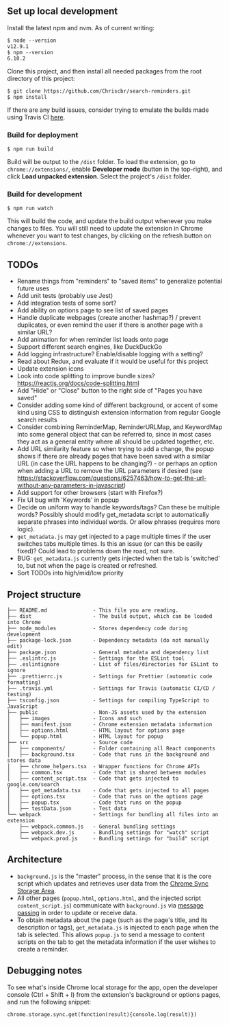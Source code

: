 ## Set up local development

Install the latest npm and nvm. As of current writing:
```
$ node --version
v12.9.1
$ npm --version
6.10.2
```

Clone this project, and then install all needed packages from the root directory of this project: 
```
$ git clone https://github.com/Chriscbr/search-reminders.git
$ npm install
```

If there are any build issues, consider trying to emulate the builds made using
Travis CI [here](https://travis-ci.org/Chriscbr/search-reminders/builds/).

### Build for deployment

```
$ npm run build
```
Build will be output to the `/dist` folder. To load the extension, go to
`chrome://extensions/`, enable **Developer mode** (button in the top-right), and
click **Load unpacked extension**. Select the project's `/dist` folder.

### Build for development

```
$ npm run watch
```
This will build the code, and update the build output whenever you make changes
to files. You will still need to update the extension in Chrome whenever you
want to test changes, by clicking on the refresh button on
`chrome://extensions`.


## TODOs
- Rename things from "reminders" to "saved items" to generalize potential
future uses
- Add unit tests (probably use Jest)
- Add integration tests of some sort?
- Add ability on options page to see list of saved pages
- Handle duplicate webpages (create another hashmap?) / prevent duplicates, or
even remind the user if there is another page with a similar URL?
- Add animation for when reminder list loads onto page
- Support different search engines, like DuckDuckGo
- Add logging infrastructure? Enable/disable logging with a setting?
- Read about Redux, and evaluate if it would be useful for this project
- Update extension icons
- Look into code splitting to improve bundle sizes?
<https://reactjs.org/docs/code-splitting.html>
- Add "Hide" or "Close" button to the right side of "Pages you have saved"
- Consider adding some kind of different background, or accent of some kind
using CSS to distinguish extension information from regular Google search
results
- Consider combining ReminderMap, ReminderURLMap, and KeywordMap into some
general object that can be referred to, since in most cases they act as a
general entity where all should be updated together, etc.
- Add URL similarity feature so when trying to add a change, the popup
shows if there are already pages that have been saved with a similar URL
(in case the URL happens to be changing?) - or perhaps an option when adding
a URL to remove the URL parameters if desired
(see https://stackoverflow.com/questions/6257463/how-to-get-the-url-without-any-parameters-in-javascript)
- Add support for other browsers (start with Firefox?)
- Fix UI bug with 'Keywords' in popup
- Decide on uniform way to handle keywords/tags? Can these be multiple words?
Possibly should modify get_metadata script to automatically separate phrases
into individual words. Or allow phrases (requires more logic).
- `get_metadata.js` may get injected to a page multiple times if the user
switches tabs multiple times. Is this an issue (or can this be easily fixed)?
Could lead to problems down the road, not sure.
- BUG: `get_metadata.js` currently gets injected when the tab is 'switched' to,
but not when the page is created or refreshed.
- Sort TODOs into high/mid/low priority

## Project structure

```
├── README.md               - This file you are reading.
├── dist                    - The build output, which can be loaded into Chrome
├── node_modules            - Stores dependency code during development
├── package-lock.json       - Dependency metadata (do not manually edit)
├── package.json            - General metadata and dependency list
├── .eslintrc.js            - Settings for the ESLint tool
├── .eslintignore           - List of files/directories for ESLint to ignore
├── .prettierrc.js          - Settings for Prettier (automatic code formatting)
├── .travis.yml             - Settings for Travis (automatic CI/CD / testing)
├── tsconfig.json           - Settings for compiling TypeScript to JavaScript
├── public                  - Non-JS assets used by the extension
│   ├── images              - Icons and such
│   ├── manifest.json       - Chrome extension metadata information
│   ├── options.html        - HTML layout for options page
│   └── popup.html          - HTML layout for popup
├── src                     - Source code
│   ├── components/         - Folder containing all React components
│   ├── background.tsx      - Code that runs in the background and stores data
│   ├── chrome_helpers.tsx  - Wrapper functions for Chrome APIs
│   ├── common.tsx          - Code that is shared between modules
│   ├── content_script.tsx  - Code that gets injected to google.com/search
│   ├── get_metadata.tsx    - Code that gets injected to all pages
│   ├── options.tsx         - Code that runs on the options page
│   ├── popup.tsx           - Code that runs on the popup
│   ├── testData.json       - Test data
└── webpack                 - Settings for bundling all files into an extension
    ├── webpack.common.js   - General bundling settings
    ├── webpack.dev.js      - Bundling settings for "watch" script
    └── webpack.prod.js     - Bundling settings for "build" script
```

## Architecture
- `background.js` is the "master" process, in the sense that it is the core
script which updates and retrieves user data from the
[Chrome Sync Storage Area](https://developer.chrome.com/extensions/storage).
- All other pages (`popup.html`, `options.html`, and the injected script
`content_script.js`) communicate with `background.js` via
[message passing](https://developer.chrome.com/extensions/messaging) in order
to update or receive data.
- To obtain metadata about the page (such as the page's title, and its
description or tags), `get_metadata.js` is injected to each page when the
tab is selected. This allows `popup.js` to send a message to content scripts
on the tab to get the metadata information if the user wishes to create a
reminder.

## Debugging notes
To see what's inside Chrome local storage for the app, open the developer
console (Ctrl + Shift + I) from the extension's background or options pages,
and run the following snippet:

```
chrome.storage.sync.get(function(result){console.log(result)})
```
